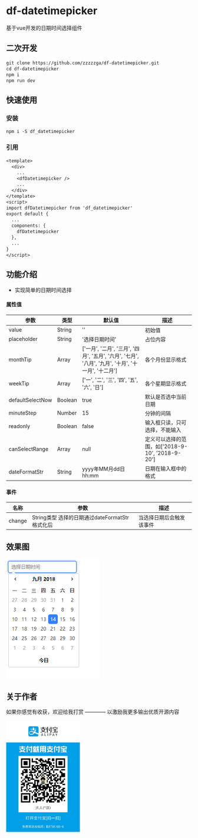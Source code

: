 # df-datetimepicker

基于vue开发的日期时间选择组件

## 二次开发

```
git clone https://github.com/zzzzzga/df-datetimepicker.git
cd df-datetimepicker
npm i
npm run dev
```

## 快速使用

### 安装

```
npm i -S df_datetimepicker
```

### 引用

```vue
<template>
  <div>
    ...
    <dfDatetimepicker />
    ...
  </div>
</template>
<script>
import dfDatetimepicker from 'df_datetimepicker'
export default {
  ...
  components: {
    dfDatetimepicker
  },
  ...
}
</script>
```

## 功能介绍

+ 实现简单的日期时间选择

#### 属性值
| 参数 | 类型 | 默认值 | 描述
| -----|------|-----| ---------
|value | String | '' | 初始值
| placeholder    |  String    | '选择日期时间' | 占位内容
| monthTip  | Array | ['一月', '二月', '三月', '四月', '五月', '六月', '七月', '八月', '九月', '十月', '十一月', '十二月'] | 各个月份显示格式
| weekTip | Array | ['一', '二', '三', '四', '五', '六', '日'] | 各个星期显示格式
| defaultSelectNow | Boolean | true | 默认是否选中当前日期
| minuteStep | Number | 15 | 分钟的间隔
| readonly | Boolean | false | 输入框只读，只可选择，不能输入
|canSelectRange | Array | null | 定义可以选择的范围，如['2018-9-10', '2018-9-20']
|dateFormatStr | String | yyyy年MM月dd日 hh:mm | 日期在输入框中的格式

#### 事件
|名称|参数|描述
|---|---|---
|change|String类型 选择的日期通过dateFormatStr格式化后 | 当选择日期后会触发该事件


## 效果图

![df-datetimepicker](./1.png)

## 关于作者

如果你感觉有收获，欢迎给我打赏 ———— 以激励我更多输出优质开源内容

<img src="./2.jpg" width="200">

